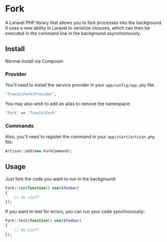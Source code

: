 # Fork

A Laravel PHP library that allows you to fork processes into the background.  It uses a new ability in Laravel to serialize closures, which can then be executed in the command line in the background asynchronously.

## Install

Normal install via Composer.

### Provider

You'll need to install the service provider in your ``app/config/app.php`` file:

```php
'Travis\Fork\Provider',
```

You may also wish to add an alias to remove the namespace:

```php
'Fork' => 'Travis\Fork'
```

### Commands

Also, you'll need to register the command in your ``app/start/artisan.php`` file:

```php
Artisan::add(new ForkCommand);
```

## Usage

Just fork the code you want to run in the background:

```php
Fork::run(function() use($foobar)
{
    // do stuff
});
```

If you want to test for errors, you can run your code synchronously:

```php
Fork::test(function() use($foobar)
{
    // do stuff
});
```